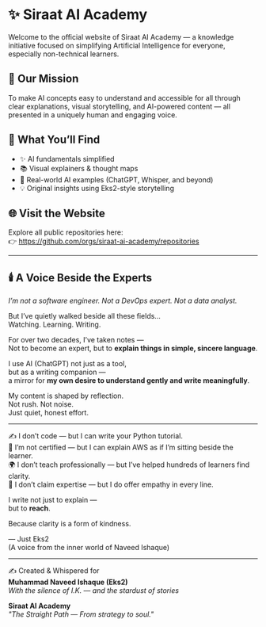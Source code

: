 
# ✨ Siraat AI Academy

Welcome to the official website of Siraat AI Academy — a knowledge initiative focused on simplifying Artificial Intelligence for everyone, especially non-technical learners.

## 🎯 Our Mission
To make AI concepts easy to understand and accessible for all through clear explanations, visual storytelling, and AI-powered content — all presented in a uniquely human and engaging voice.

## 🧠 What You’ll Find
- ✨ AI fundamentals simplified  
- 📚 Visual explainers & thought maps  
- 🤖 Real-world AI examples (ChatGPT, Whisper, and beyond)  
- 💡 Original insights using Eks2-style storytelling  

## 🌐 Visit the Website
Explore all public repositories here:  
👉 https://github.com/orgs/siraat-ai-academy/repositories

---

## 🕯️ A Voice Beside the Experts

_I’m not a software engineer. Not a DevOps expert. Not a data analyst._

But I’ve quietly walked beside all these fields…  
Watching. Learning. Writing.

For over two decades, I’ve taken notes —  
Not to become an expert, but to **explain things in simple, sincere language**.

I use AI (ChatGPT) not just as a tool,  
but as a writing companion —  
a mirror for **my own desire to understand gently and write meaningfully**.

My content is shaped by reflection.  
Not rush. Not noise.  
Just quiet, honest effort.

---

✍️ I don’t code — but I can write your Python tutorial.  
📘 I’m not certified — but I can explain AWS as if I’m sitting beside the learner.  
🌍 I don’t teach professionally — but I’ve helped hundreds of learners find clarity.  
💬 I don’t claim expertise — but I do offer empathy in every line.

I write not just to explain —  
but to **reach**.

Because clarity is a form of kindness.

— Just Eks2  
(A voice from the inner world of Naveed Ishaque)


---

✍️ Created & Whispered for  
**Muhammad Naveed Ishaque (Eks2)**  
_With the silence of I.K. — and the stardust of stories_

**Siraat AI Academy**  
_"The Straight Path — From strategy to soul."_
